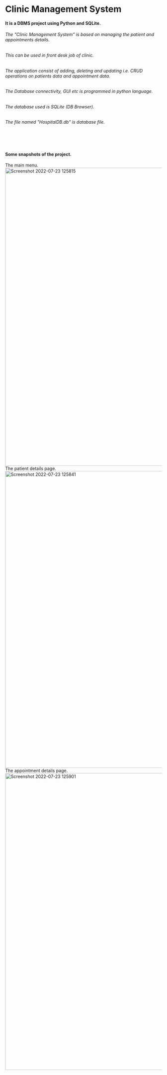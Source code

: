 # Clinic Management System
#### It is a DBMS project using Python and SQLite.
###### The "Clinic Management System" is based on managing the patient and appointments details.   
###### This can be used in front desk job of clinic.
###### The application consist of adding, deleting and updating i.e. CRUD operations on patients data and appointment data.
###### The Database connectivity, GUI etc is programmed in python language.
###### The database used is SQLite (DB Browser).
###### The file named "HospitalDB.db" is database file.
<br><br>
#### Some snapshots of the project. 
The main menu.
<br>
<img width="960" alt="Screenshot 2022-07-23 125815" src="https://user-images.githubusercontent.com/94461630/180595508-1832e81b-5962-4519-ad49-5af8d172b4fa.png">
<br>
The patient details page.
<br>
<img width="956" alt="Screenshot 2022-07-23 125841" src="https://user-images.githubusercontent.com/94461630/180595522-28352b51-8b41-4250-a01c-e1b1e373019e.png">
<br>
The appointment details page.
<br>
<img width="956" alt="Screenshot 2022-07-23 125901" src="https://user-images.githubusercontent.com/94461630/180595537-e7380629-d6b3-48c7-a9b8-788f8ce12363.png">
